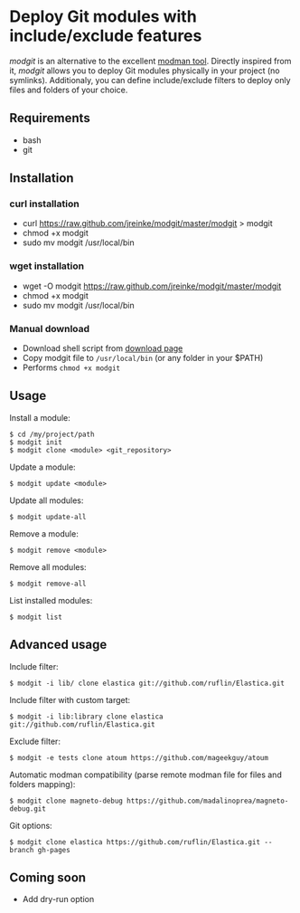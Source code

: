# Deploy Git modules with include/exclude features

*modgit* is an alternative to the excellent [modman tool](http://code.google.com/p/module-manager/). Directly inspired from it, *modgit* allows you to deploy Git modules physically in your project (no symlinks). Additionaly, you can define include/exclude filters to deploy only files and folders of your choice.

## Requirements

* bash
* git

## Installation

### curl installation
* curl https://raw.github.com/jreinke/modgit/master/modgit > modgit
* chmod +x modgit
* sudo mv modgit /usr/local/bin

### wget installation
* wget -O modgit https://raw.github.com/jreinke/modgit/master/modgit
* chmod +x modgit
* sudo mv modgit /usr/local/bin

### Manual download
* Download shell script from [download page](https://github.com/jreinke/modgit/downloads)
* Copy modgit file to `/usr/local/bin` (or any folder in your $PATH)
* Performs `chmod +x modgit`

## Usage

Install a module:

    $ cd /my/project/path
    $ modgit init
    $ modgit clone <module> <git_repository>

Update a module:

    $ modgit update <module>

Update all modules:

    $ modgit update-all

Remove a module:

    $ modgit remove <module>

Remove all modules:

    $ modgit remove-all

List installed modules:

    $ modgit list

## Advanced usage

Include filter:

    $ modgit -i lib/ clone elastica git://github.com/ruflin/Elastica.git

Include filter with custom target:

    $ modgit -i lib:library clone elastica git://github.com/ruflin/Elastica.git

Exclude filter:

    $ modgit -e tests clone atoum https://github.com/mageekguy/atoum

Automatic modman compatibility (parse remote modman file for files and folders mapping):

    $ modgit clone magneto-debug https://github.com/madalinoprea/magneto-debug.git

Git options:

    $ modgit clone elastica https://github.com/ruflin/Elastica.git --branch gh-pages

## Coming soon

* Add dry-run option
